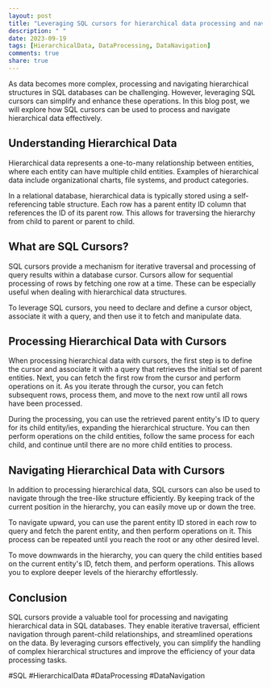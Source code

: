 ```yaml
---
layout: post
title: "Leveraging SQL cursors for hierarchical data processing and navigation"
description: " "
date: 2023-09-19
tags: [HierarchicalData, DataProcessing, DataNavigation]
comments: true
share: true
---
```


As data becomes more complex, processing and navigating hierarchical structures in SQL databases can be challenging. However, leveraging SQL cursors can simplify and enhance these operations. In this blog post, we will explore how SQL cursors can be used to process and navigate hierarchical data effectively.

## Understanding Hierarchical Data

Hierarchical data represents a one-to-many relationship between entities, where each entity can have multiple child entities. Examples of hierarchical data include organizational charts, file systems, and product categories.

In a relational database, hierarchical data is typically stored using a self-referencing table structure. Each row has a parent entity ID column that references the ID of its parent row. This allows for traversing the hierarchy from child to parent or parent to child.

## What are SQL Cursors?

SQL cursors provide a mechanism for iterative traversal and processing of query results within a database cursor. Cursors allow for sequential processing of rows by fetching one row at a time. These can be especially useful when dealing with hierarchical data structures.

To leverage SQL cursors, you need to declare and define a cursor object, associate it with a query, and then use it to fetch and manipulate data.

## Processing Hierarchical Data with Cursors

When processing hierarchical data with cursors, the first step is to define the cursor and associate it with a query that retrieves the initial set of parent entities. Next, you can fetch the first row from the cursor and perform operations on it. As you iterate through the cursor, you can fetch subsequent rows, process them, and move to the next row until all rows have been processed.

During the processing, you can use the retrieved parent entity's ID to query for its child entity/ies, expanding the hierarchical structure. You can then perform operations on the child entities, follow the same process for each child, and continue until there are no more child entities to process.

## Navigating Hierarchical Data with Cursors

In addition to processing hierarchical data, SQL cursors can also be used to navigate through the tree-like structure efficiently. By keeping track of the current position in the hierarchy, you can easily move up or down the tree.

To navigate upward, you can use the parent entity ID stored in each row to query and fetch the parent entity, and then perform operations on it. This process can be repeated until you reach the root or any other desired level.

To move downwards in the hierarchy, you can query the child entities based on the current entity's ID, fetch them, and perform operations. This allows you to explore deeper levels of the hierarchy effortlessly.

## Conclusion

SQL cursors provide a valuable tool for processing and navigating hierarchical data in SQL databases. They enable iterative traversal, efficient navigation through parent-child relationships, and streamlined operations on the data. By leveraging cursors effectively, you can simplify the handling of complex hierarchical structures and improve the efficiency of your data processing tasks.

#SQL #HierarchicalData #DataProcessing #DataNavigation